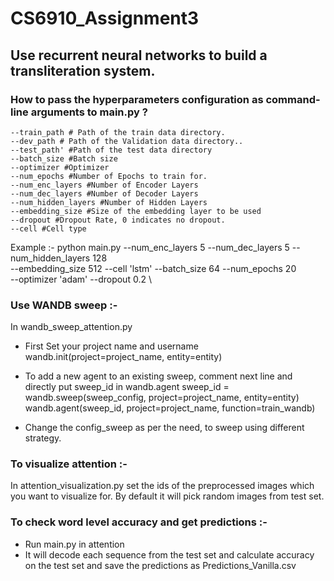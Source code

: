 # CS6910_Assignment3
Use recurrent neural networks to build a transliteration system.
---


### How to pass the hyperparameters configuration as command-line arguments to main.py  ?
```
--train_path # Path of the train data directory.
--dev_path # Path of the Validation data directory..
--test_path' #Path of the test data directory
--batch_size #Batch size
--optimizer #Optimizer
--num_epochs #Number of Epochs to train for.
--num_enc_layers #Number of Encoder Layers
--num_dec_layers #Number of Decoder Layers
--num_hidden_layers #Number of Hidden Layers
--embedding_size #Size of the embedding layer to be used
--dropout #Dropout Rate, 0 indicates no dropout.
--cell #Cell type
```


Example :-
python main.py --num_enc_layers 5  --num_dec_layers 5  --num_hidden_layers 128 \
--embedding_size 512 --cell 'lstm' --batch_size 64 --num_epochs 20 \
--optimizer 'adam' --dropout 0.2 \


### Use WANDB sweep :-
In wandb_sweep_attention.py

- First Set your project name and username
wandb.init(project=project_name, entity=entity)

- To add a new agent to an existing sweep, comment next line and directly put sweep_id in wandb.agent
sweep_id = wandb.sweep(sweep_config, project=project_name, entity=entity)
wandb.agent(sweep_id, project=project_name, function=train_wandb)

- Change the config_sweep as per the need, to sweep using different strategy.


### To visualize attention :- 
In attention_visualization.py set the ids of the preprocessed images which you want to visualize for.
By default it will pick random images from test set.

### To check word level accuracy and get predictions :- 
- Run main.py in attention
- It will decode each sequence from the test set and calculate accuracy on the test set and save the predictions as Predictions_Vanilla.csv